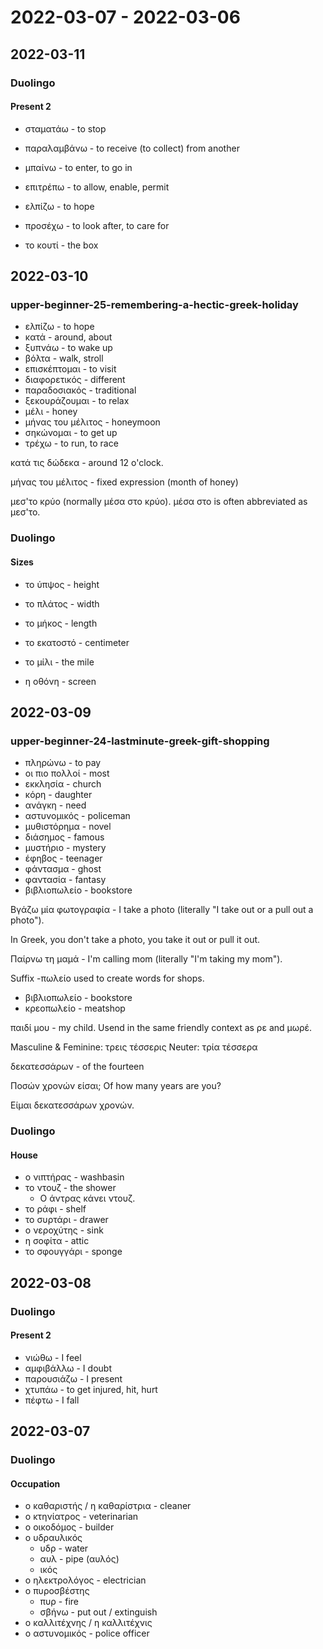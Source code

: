 # 2022-03-07 - 2022-03-06

## 2022-03-11

### Duolingo

#### Present 2

* σταματάω - to stop
* παραλαμβάνω - to receive (to collect) from another
* μπαίνω - to enter, to go in
* επιτρέπω - to allow, enable, permit
* ελπίζω - to hope
* προσέχω - to look after, to care for

* το κουτί - the box

## 2022-03-10

### upper-beginner-25-remembering-a-hectic-greek-holiday

* ελπίζω - to hope
* κατά - around, about
* ξυπνάω - to wake up
* βόλτα - walk, stroll
* επισκέπτομαι - to visit
* διαφορετικός - different
* παραδοσιακός - traditional
* ξεκουράζουμαι - to relax
* μέλι - honey
* μήνας του μέλιτος - honeymoon
* σηκώνομαι - to get up
* τρέχω - to run, to race

κατά τις δώδεκα - around 12 o'clock.

μήνας του μέλιτος - fixed expression (month of honey)

μεσ'το κρύο (normally μέσα στο κρύο).
μέσα στο is often abbreviated as μεσ'το.

### Duolingo

#### Sizes

* το ύπψος - height
* το πλάτος - width
* το μήκος - length
* το εκατοστό - centimeter
* το μίλι - the mile

* η οθόνη - screen

## 2022-03-09

### upper-beginner-24-lastminute-greek-gift-shopping

* πληρώνω - to pay
* οι πιο πολλοί - most
* εκκλησία - church
* κόρη - daughter
* ανάγκη - need
* αστυνομικός - policeman
* μυθιστόρημα - novel
* διάσημος - famous
* μυστήριο - mystery
* έφηβος - teenager
* φάντασμα - ghost
* φαντασία - fantasy
* βιβλιοπωλείο - bookstore

Βγάζω μία φωτογραφία - I take a photo (literally "I take out or a pull out a photo").

In Greek, you don't take a photo, you take it out or pull it out.

Παίρνω τη μαμά - I'm calling mom (literally "I'm taking my mom").

Suffix -πωλείο used to create words for shops.

* βιβλιοπωλείο - bookstore
* κρεοπωλείο - meatshop

παιδί μου - my child. Usend in the same friendly context as ρε and μωρέ.

Masculine & Feminine: τρεις τέσσερις
Neuter: τρία τέσσερα

δεκατεσσάρων - of the fourteen

Ποσών χρονών είσαι; Of how many years are you?

Είμαι δεκατεσσάρων χρονών.

### Duolingo

#### House

* ο νιπτήρας - washbasin
* το ντουζ - the shower
  * Ο άντρας κάνει ντουζ.
* το ράφι - shelf
* το συρτάρι - drawer
* ο νεροχύτης - sink
* η σοφίτα - attic
* το σφουγγάρι - sponge

## 2022-03-08

### Duolingo

#### Present 2

* νιώθω - I feel
* αμφιβάλλω - I doubt
* παρουσιάζω - I present
* χτυπάω - to get injured, hit, hurt
* πέφτω - I fall

## 2022-03-07

### Duolingo

#### Occupation

* ο καθαριστής / η καθαρίστρια - cleaner
* ο κτηνίατρος - veterinarian
* ο οικοδόμος - builder
* ο υδραυλικός
  * υδρ - water
  * αυλ - pipe (αυλός)
  * ικός
* ο ηλεκτρολόγος - electrician
* ο πυροσβέστης
  * πυρ - fire
  * σβήνω - put out / extinguish
* ο καλλιτέχνης / η καλλιτέχνις
* ο αστυνομικός - police officer
